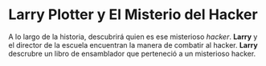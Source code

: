 # Larry Plotter y El Misterio del Hacker

A lo largo de la historia, descubrirá quien es ese misterioso _hacker_.
**Larry** y el director de la escuela encuentran la manera de combatir al hacker.
**Larry** descrubre un libro de ensamblador que perteneció a un misterioso hacker.
